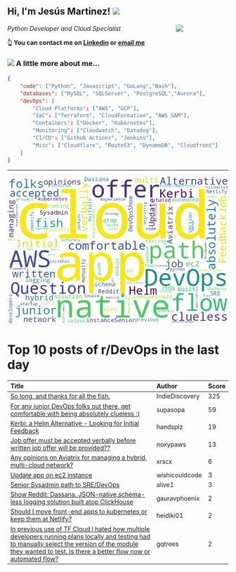 <!--
**jmartinezl/jmartinezl** is a ✨ _special_ ✨ repository because its `README.md` (this file) appears on your GitHub profile.

Here are some ideas to get you started:

- 🔭 I’m currently working on ...
- 🌱 I’m currently learning ...
- 👯 I’m looking to collaborate on ...
- 🤔 I’m looking for help with ...
- 💬 Ask me about ...
- 📫 How to reach me: ...
- 😄 Pronouns: ...
- ⚡ Fun fact: ...
-->

<h2>Hi, I'm Jesús Martinez! <img src="https://media.giphy.com/media/WUlplcMpOCEmTGBtBW/giphy.gif" width="30"> </h2>
<img align='right' src="https://media.giphy.com/media/NytMLKyiaIh6VH9SPm/giphy.gif" width="120">
<p><em>Python Developer and Cloud Specialist
</em></p>

**👆 You can contact me on [Linkedin](https://www.linkedin.com/in/jes%C3%BAs-martinez-2b7b10104/) or [email me](mailto:jesus.mtz.lorenzo@gmail.com)**

### <img src="https://media.giphy.com/media/VgCDAzcKvsR6OM0uWg/giphy.gif" width="50"> A little more about me...  

```json
{
    "code": ["Python", "Javascript", "GoLang","Bash"],
    "databases": ["MySQL", "SQLServer", "PostgreSQL","Aurora"],
    "devOps": [
        "Cloud Platforms": ["AWS", "GCP"],
        "IaC": ["Terraform", "CloudFormation", "AWS SAM"],
        "Containers": ["Docker", "Kubernetes"],
        "Monitoring": ["Cloudwatch", "Datadog"],
        "CI/CD": ["Github Actions", "Jenkins"],
        "Misc": ["Cloudflare", "Route53", "DynamoDB", "Cloudfront"]
    ]
}
```
---

![Wordcloud](./cloud.png)

# Top 10 posts of r/DevOps in the last day

| Title | Author | Score |
|:---|:---|:---|
| [So long, and thanks for all the fish.](https://www.reddit.com/r/devops/comments/u8uri2/so_long_and_thanks_for_all_the_fish/) | IndieDiscovery | 325 |
| [For any junior DevOps folks out there, get comfortable with being absolutely clueless :)](https://www.reddit.com/r/devops/comments/u93dxk/for_any_junior_devops_folks_out_there_get/) | supasopa | 59 |
| [Kerbi: a Helm Alternative - Looking for Initial Feedback](https://www.reddit.com/r/devops/comments/u8o89k/kerbi_a_helm_alternative_looking_for_initial/) | handsplz | 19 |
| [Job offer must be accepted verbally before written job offer will be provided??](https://www.reddit.com/r/devops/comments/u8xq1x/job_offer_must_be_accepted_verbally_before/) | noxypaws | 13 |
| [Any opinions on Aviatrix for managing a hybrid, multi-cloud network?](https://www.reddit.com/r/devops/comments/u8p5u1/any_opinions_on_aviatrix_for_managing_a_hybrid/) | xrscx | 6 |
| [Update app on ec2 instance](https://www.reddit.com/r/devops/comments/u95i4j/update_app_on_ec2_instance/) | wishicouldcode | 3 |
| [Senior Sysadmin path to SRE/DevOps](https://www.reddit.com/r/devops/comments/u9a2dt/senior_sysadmin_path_to_sredevops/) | alive1 | 3 |
| [Show Reddit: Dassana. JSON-native,schema-less logging solution built atop ClickHouse](https://www.reddit.com/r/devops/comments/u8t6qi/show_reddit_dassana_jsonnativeschemaless_logging/) | gauravphoenix | 2 |
| [Should I move front-end apps to kubernetes or keep them at Netlify?](https://www.reddit.com/r/devops/comments/u8xc3i/should_i_move_frontend_apps_to_kubernetes_or_keep/) | heidiki01 | 2 |
| [In previous use of TF Cloud I hated how multiple developers running plans locally and testing had to manually select the version of the module they wanted to test. Is there a better flow now or automated flow?](https://www.reddit.com/r/devops/comments/u8wstp/in_previous_use_of_tf_cloud_i_hated_how_multiple/) | gqtrees | 2 |
